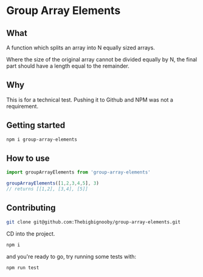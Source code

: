 # Group Array Elements

## What

A function which splits an array into N equally sized arrays.

Where the size of the original array cannot be divided equally by N, the final part should have a length equal
to the remainder.

## Why

This is for a technical test. Pushing it to Github and NPM was not a requirement.

## Getting started

```sh
npm i group-array-elements
```

## How to use

```js
import groupArrayElements from 'group-array-elements'

groupArrayElements([1,2,3,4,5], 3)
// returns [[1,2], [3,4], [5]]
```

## Contributing

```sh
git clone git@github.com:Thebigbignooby/group-array-elements.git
```

CD into the project.

```sh
npm i
```

and you're ready to go, try running some tests with:

```sh
npm run test
```